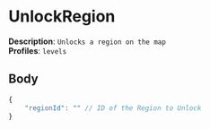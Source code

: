# UnlockRegion

**Description**: `Unlocks a region on the map` \
**Profiles**: `levels`

## Body

```js
{
    "regionId": "" // ID of the Region to Unlock
}
```
